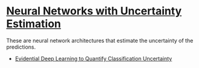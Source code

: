 # [Neural Networks with Uncertainty Estimation](https://nn.labml.ai/uncertainty/index.html)

These are neural network architectures that estimate the uncertainty of the predictions.

* [Evidential Deep Learning to Quantify Classification Uncertainty](https://nn.labml.ai/uncertainty/evidence/index.html)
